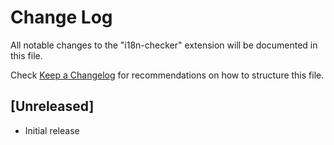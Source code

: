 # Change Log

All notable changes to the "i18n-checker" extension will be documented in this file.

Check [Keep a Changelog](http://keepachangelog.com/) for recommendations on how to structure this file.

## [Unreleased]

- Initial release
